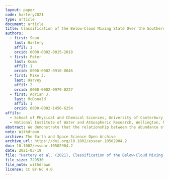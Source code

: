 ```yaml
---
layout: paper
code: hartery2021
type: article
document: article
title: Classification of the Below-Cloud Mixing State Over the Southern Ocean Using In-Situ and Remotely-Sensed Measurements
authors:
  - first: Sean
    last: Hartery
    affil: 1
    orcid: 0000-0002-0015-2018
  - first: Peter
    last: Kuma
    affil: 1
    orcid: 0000-0002-0910-8646
  - first: Mike J.
    last: Harvey
    affil: 2
    orcid: 0000-0002-0979-0227
  - first: Adrian J.
    last: McDonald
    affil: 1
    orcid: 0000-0002-1456-6254
affils:
  - School of Physical and Chemical Sciences, University of Canterbury, Christchurch, New Zealand
  - National Institute of Water and Atmospheric Research, Wellington, New Zealand
abstract: We demonstrate that the relationship between the abundance of particulate surface area observed at sea-level and measurements of backscattered light by a ceilometer can be used to classify the mixing state of the atmospheric layer beneath the lowest observed cloud, where the relationship is defined by the Spearman Rank correlation. The accuracy of this correlation-based method was compared to two methods of detecting boundary layer decoupling based on radiosonde measurements. An optimized version of the new methodology correctly determined the mixing state of the below-cloud layer for 76 &plusmn; 4% of the radiosondes available for comparison. Further, it was more accurate than an alternative ground-based metric used to determine the below-cloud mixing state. For the majority of the time series in which the correlation analysis could be applied, the below-cloud boundary layer was well-mixed (54%), or else fog was present (27%), which indicated that aerosol particles observed at sea-level often have a direct pathway into low-cloud (81%). In the remaining analysis period, the near-surface atmospheric layer was stable and the atmospheric layer near the ocean surface was decoupled from the overlying cloud (19%). Forecasts from the Antarctic Mesoscale Prediction System also support our findings, showing that conditions that mix aerosol particles from the ocean surface to the lowest observed cloud occur 84% of the time over the open Southern Ocean. As a result, aerosol particles measured near sea-level are often tightly coupled to low-cloud formation over the Southern Ocean, highlighting the utility of shipborne aerosol observations in the region.
note: Withdrawn
archive: The Earth and Space Science Open Archive
archive_url: https://doi.org/10.1002/essoar.10502904.2
doi: 10.1002/essoar.10502904.2
date: 2021-03-19
file: "Hartery et al. (2021), Classification of the Below-Cloud Mixing State Over the Southern Ocean Using In-Situ and Remotely-Sensed Measurements (submitted revision 19 March 2021).pdf"
file_size: 729530
file_note: withdrawn
license: CC BY-NC 4.0
---
```

